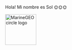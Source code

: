 Hola! Mi nombre es Sol 🌞🌞🌞 <br> 

<img src="https://spaceplace.nasa.gov/review/sunburn/sunburn1.sp.png" alt="MarineGEO circle logo" style="height: 100px; width:100px;"/>


